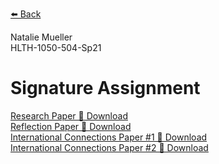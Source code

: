[⬅️ Back](/)

Natalie Mueller  
HLTH-1050-504-Sp21

# Signature Assignment

[Research Paper 🔗 Download](research.pdf)  
[Reflection Paper 🔗 Download](reflection.pdf)  
[International Connections Paper #1 🔗 Download](internationalconnections1.pdf)  
[International Connections Paper #2 🔗 Download](internationalconnections2.pdf)